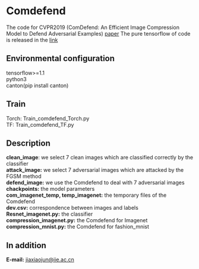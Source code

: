 # Comdefend
The code for CVPR2019 (ComDefend: An Efficient Image Compression Model to Defend Adversarial Examples)
[paper](https://arxiv.org/abs/1811.12673)
The pure tensorflow of code is released in the [link](https://github.com/ZhangYuef/Comdefend_tensorflow)
## Environmental configuration
tensorflow>=1.1 </br>
python3 </br>
canton(pip install canton) </br>

## Train
Torch: Train_comdefend_Torch.py  </br>
TF: Train_comdefend_TF.py


## Description
**clean_image**: we select 7 clean images which are classified correctly by the classifier </br>
**attack_image:** we select 7 adversarial images which are attacked by the FGSM method </br>
**defend_image:** we use the Comdefend to deal with 7 adversarial images</br>
**chackpoints:** the model parameters </br>
**com_imagenet_temp, temp_imagenet:** the temporary files of the Comdefend</br>
**dev.csv:** correspondence between images and labels</br>
**Resnet_imagenet.py:** the classifier </br>
**compression_imagenet.py:** the Comdefend for Imagenet</br>
**compression_mnist.py:** the Comdefend for fashion_mnist</br>
## In addition
**E-mail:** jiaxiaojun@iie.ac.cn 
